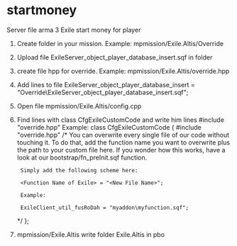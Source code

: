 # startmoney

Server file arma 3 Exile start money for player
1. Create folder in your mission. Example: mpmission/Exile.Altis/Override
2. Upload file ExileServer_object_player_database_insert.sqf in folder
3. create file hpp for override. Example: mpmission/Exile.Altis/override.hpp
4. Add lines to file
ExileServer_object_player_database_insert = "Override\ExileServer_object_player_database_insert.sqf";
5. Open file  mpmission/Exile.Altis/config.cpp
6. Find lines with class CfgExileCustomCode and write him lines
#include "override.hpp"
Example:
class CfgExileCustomCode 
{
	#include "override.hpp"
	/*
		You can overwrite every single file of our code without touching it.
		To do that, add the function name you want to overwrite plus the 
		path to your custom file here. If you wonder how this works, have a
		look at our bootstrap/fn_preInit.sqf function.

		Simply add the following scheme here:

		<Function Name of Exile> = "<New File Name>";

		Example:

		ExileClient_util_fusRoDah = "myaddon\myfunction.sqf";
	*/
};
7. mpmission/Exile.Altis write folder Exile.Altis in pbo
